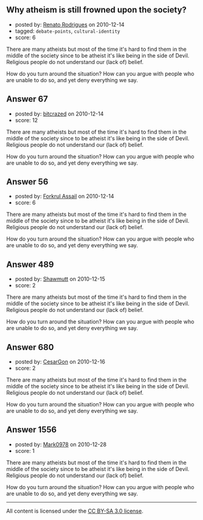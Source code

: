 ## Why atheism is still frowned upon the society?

- posted by: [Renato Rodrigues](https://stackexchange.com/users/-1/49-renato-rodrigues) on 2010-12-14
- tagged: `debate-points`, `cultural-identity`
- score: 6

There are many atheists but most of the time it's hard to find them in the middle of the society since to be atheist it's like being in the side of Devil. Religious people do not understand our (lack of) belief. 

How do you turn around the situation? How can you argue with people who are unable to do so, and yet deny everything we say.


## Answer 67

- posted by: [bitcrazed](https://stackexchange.com/users/-1/61-bitcrazed) on 2010-12-14
- score: 12

There are many atheists but most of the time it's hard to find them in the middle of the society since to be atheist it's like being in the side of Devil. Religious people do not understand our (lack of) belief. 

How do you turn around the situation? How can you argue with people who are unable to do so, and yet deny everything we say.


## Answer 56

- posted by: [Forkrul Assail](https://stackexchange.com/users/-1/86-forkrul-assail) on 2010-12-14
- score: 6

There are many atheists but most of the time it's hard to find them in the middle of the society since to be atheist it's like being in the side of Devil. Religious people do not understand our (lack of) belief. 

How do you turn around the situation? How can you argue with people who are unable to do so, and yet deny everything we say.


## Answer 489

- posted by: [Shawmutt](https://stackexchange.com/users/-1/188-shawmutt) on 2010-12-15
- score: 2

There are many atheists but most of the time it's hard to find them in the middle of the society since to be atheist it's like being in the side of Devil. Religious people do not understand our (lack of) belief. 

How do you turn around the situation? How can you argue with people who are unable to do so, and yet deny everything we say.


## Answer 680

- posted by: [CesarGon](https://stackexchange.com/users/-1/80-cesargon) on 2010-12-16
- score: 2

There are many atheists but most of the time it's hard to find them in the middle of the society since to be atheist it's like being in the side of Devil. Religious people do not understand our (lack of) belief. 

How do you turn around the situation? How can you argue with people who are unable to do so, and yet deny everything we say.


## Answer 1556

- posted by: [Mark0978](https://stackexchange.com/users/-1/563-mark0978) on 2010-12-28
- score: 1

There are many atheists but most of the time it's hard to find them in the middle of the society since to be atheist it's like being in the side of Devil. Religious people do not understand our (lack of) belief. 

How do you turn around the situation? How can you argue with people who are unable to do so, and yet deny everything we say.



---

All content is licensed under the [CC BY-SA 3.0 license](https://creativecommons.org/licenses/by-sa/3.0/).

